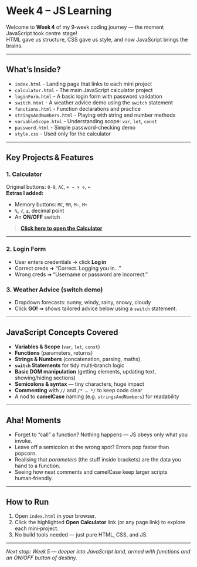 # Week 4 – JS Learning

Welcome to **Week 4** of my 9‑week coding journey — the moment JavaScript took centre stage!  
HTML gave us structure, CSS gave us style, and now JavaScript brings the brains.

---

## What’s Inside?

- `index.html` - Landing page that links to each mini project
- `calculator.html` - The main JavaScript calculator project
- `loginForm.html` - A basic login form with password validation
- `switch.html` - A weather advice demo using the `switch` statement
- `functions.html` - Function declarations and practice
- `stringsAndNumbers.html` - Playing with string and number methods
- `variableScope.html` - Understanding scope: `var`, `let`, `const`
- `password.html` - Simple password-checking demo
- `style.css` - Used only for the calculator

---

## Key Projects & Features

### 1. Calculator
Original buttons: `0‑9`, `AC`, `+ − × ÷`, `=`  
**Extras I added:**
- Memory buttons: `MC`, `MR`, `M−`, `M+`
- `%`, `√`, `±`, decimal point
- An **ON/OFF** switch

> [**Click here to open the Calculator**](calculator.html)

---

### 2. Login Form
- User enters credentials → click **Log in**
- Correct creds ➜ “Correct. Logging you in…”
- Wrong creds ➜ “Username or password are incorrect.”

### 3. Weather Advice (switch demo)
- Dropdown forecasts: sunny, windy, rainy, snowy, cloudy  
- Click **GO!** ➜ shows tailored advice below using a `switch` statement.

---

## JavaScript Concepts Covered

- **Variables & Scope** (`var`, `let`, `const`)
- **Functions** (parameters, returns)
- **Strings & Numbers** (concatenation, parsing, maths)
- **`switch` Statements** for tidy multi‑branch logic
- **Basic DOM manipulation** (getting elements, updating text, showing/hiding sections)
- **Semicolons & syntax** — tiny characters, huge impact
- **Commenting** with `//` and `/* … */` to keep code clear
- A nod to **camelCase** naming (e.g. `stringsAndNumbers`) for readability

---

## Aha! Moments

- Forget to “call” a function? Nothing happens — JS obeys only what you invoke.
- Leave off a semicolon at the wrong spot? Errors pop faster than popcorn.
- Realising that *parameters* (the stuff inside brackets) are the data you hand to a function.
- Seeing how neat comments and camelCase keep larger scripts human‑friendly.

---

## How to Run

1. Open `index.html` in your browser.  
2. Click the highlighted **Open Calculator** link (or any page link) to explore each mini‑project.  
3. No build tools needed — just pure HTML, CSS, and JS.

---

*Next stop: Week 5 — deeper into JavaScript land, armed with functions and an ON/OFF button of destiny.*
